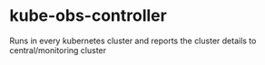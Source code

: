 # kube-obs-controller

Runs in every kubernetes cluster and reports the cluster details to central/monitoring cluster
